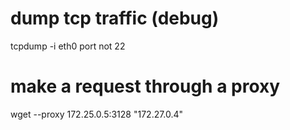 # dump tcp traffic (debug)
tcpdump -i eth0 port not 22

# make a request through a proxy
wget --proxy 172.25.0.5:3128 "172.27.0.4"
